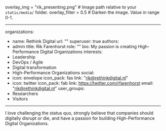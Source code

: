 overlay_img = "rik_presenting.png"  # Image path relative to your `static/media/` folder.
overlay_filter = 0.5  # Darken the image. Value in range 0-1.

---
organizations:
  - name: Rethink Digital
    url: ""
superuser: true
authors:
  - admin
title: Rik Farenhorst
role: ""
bio: My passion is creating High-Performance Digital Organizations
interests:
  - Leadership
  - DevOps / Agile
  - Digital transformation
  - High-Performance Organizations
social:
  - icon: envelope
    icon_pack: fas
    link: "rik@rethinkdigital.nl"
  - icon: twitter
    icon_pack: fab
    link: https://twitter.com/rfarenhorst
email: "rik@rethinkdigital.nl"
user_groups:
  - Researchers
  - Visitors
---
I love challenging the status quo, strongly believe that companies should digitally disrupt or die, and have a passion for building High-Performance Digital Organizations.
